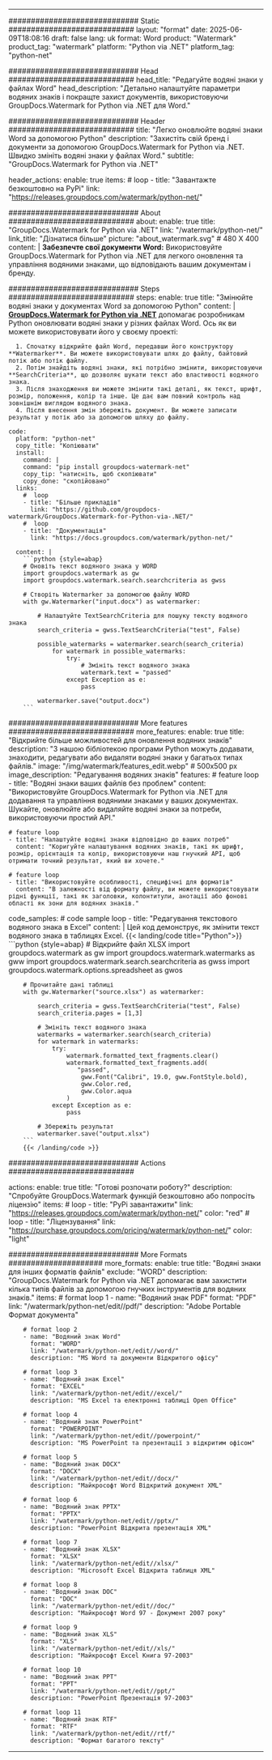 
---
############################# Static ############################
layout: "format"
date:  2025-06-09T18:08:16
draft: false
lang: uk
format: Word
product: "Watermark"
product_tag: "watermark"
platform: "Python via .NET"
platform_tag: "python-net"

############################# Head ############################
head_title: "Редагуйте водяні знаки у файлах Word"
head_description: "Детально налаштуйте параметри водяних знаків і покращте захист документів, використовуючи GroupDocs.Watermark for Python via .NET для Word."

############################# Header ############################
title: "Легко оновлюйте водяні знаки Word за допомогою Python" 
description: "Захистіть свій бренд і документи за допомогою GroupDocs.Watermark for Python via .NET. Швидко змініть водяні знаки у файлах Word."
subtitle: "GroupDocs.Watermark for Python via .NET" 

header_actions:
  enable: true
  items:
    #  loop
    - title: "Завантажте безкоштовно на PyPi"
      link: "https://releases.groupdocs.com/watermark/python-net/"
      
############################# About ############################
about:
    enable: true
    title: "GroupDocs.Watermark for Python via .NET"
    link: "/watermark/python-net/"
    link_title: "Дізнатися більше"
    picture: "about_watermark.svg" # 480 X 400
    content: |
       **Забезпечте свої документи Word:** Використовуйте GroupDocs.Watermark for Python via .NET для легкого оновлення та управління водяними знаками, що відповідають вашим документам і бренду.

############################# Steps ############################
steps:
    enable: true
    title: "Змінюйте водяні знаки у документах Word за допомогою Python"
    content: |
      **[GroupDocs.Watermark for Python via .NET](https://products.groupdocs.com/watermark/python-net/)** допомагає розробникам Python оновлювати водяні знаки у різних файлах Word. Ось як ви можете використовувати його у своєму проекті:
      
      1. Спочатку відкрийте файл Word, передавши його конструктору **Watermarker**. Ви можете використовувати шлях до файлу, байтовий потік або потік файлу.
      2. Потім знайдіть водяні знаки, які потрібно змінити, використовуючи **SearchCriteria**, що дозволяє шукати текст або властивості водяного знака.
      3. Після знаходження ви можете змінити такі деталі, як текст, шрифт, розмір, положення, колір та інше. Це дає вам повний контроль над зовнішнім виглядом водяного знака.
      4. Після внесення змін збережіть документ. Ви можете записати результат у потік або за допомогою шляху до файлу.
   
    code:
      platform: "python-net"
      copy_title: "Копіювати"
      install:
        command: |
        command: "pip install groupdocs-watermark-net"
        copy_tip: "натисніть, щоб скопіювати"
        copy_done: "скопійовано"
      links:
        #  loop
        - title: "Більше прикладів"
          link: "https://github.com/groupdocs-watermark/GroupDocs.Watermark-for-Python-via-.NET/"
        #  loop
        - title: "Документація"
          link: "https://docs.groupdocs.com/watermark/python-net/"
          
      content: |
        ```python {style=abap}
        # Оновіть текст водяного знака у WORD
        import groupdocs.watermark as gw
        import groupdocs.watermark.search.searchcriteria as gwss

        # Створіть Watermarker за допомогою файлу WORD
        with gw.Watermarker("input.docx") as watermarker:

            # Налаштуйте TextSearchCriteria для пошуку тексту водяного знака
            search_criteria = gwss.TextSearchCriteria("test", False)

            possible_watermarks = watermarker.search(search_criteria)
                for watermark in possible_watermarks:
                    try:
                        # Змініть текст водяного знака
                        watermark.text = "passed"
                    except Exception as e:
                        pass
            
            watermarker.save("output.docx")
        ```            

############################# More features ############################
more_features:
  enable: true
  title: "Відкрийте більше можливостей для оновлення водяних знаків"
  description: "З нашою бібліотекою програми Python можуть додавати, знаходити, редагувати або видаляти водяні знаки у багатьох типах файлів."
  image: "/img/watermark/features_edit.webp" # 500x500 px
  image_description: "Редагування водяних знаків"
  features:
    # feature loop
    - title: "Водяні знаки ваших файлів без проблем"
      content: "Використовуйте GroupDocs.Watermark for Python via .NET для додавання та управління водяними знаками у ваших документах. Шукайте, оновлюйте або видаляйте водяні знаки за потреби, використовуючи простий API."

    # feature loop
    - title: "Налаштуйте водяні знаки відповідно до ваших потреб"
      content: "Коригуйте налаштування водяних знаків, такі як шрифт, розмір, орієнтація та колір, використовуючи наш гнучкий API, щоб отримати точний результат, який ви хочете."

    # feature loop
    - title: "Використовуйте особливості, специфічні для форматів"
      content: "В залежності від формату файлу, ви можете використовувати рідні функції, такі як заголовки, колонтитули, анотації або фонові області як зони для водяних знаків."
      
  code_samples:
    # code sample loop
    - title: "Редагування текстового водяного знака в Excel"
      content: |
        Цей код демонструє, як змінити текст водяного знака в таблицях Excel.
        {{< landing/code title="Python">}}
        ```python {style=abap}
        # Відкрийте файл XLSX
        import groupdocs.watermark as gw
        import groupdocs.watermark.watermarks as gww
        import groupdocs.watermark.search.searchcriteria as gwss
        import groupdocs.watermark.options.spreadsheet as gwos

        # Прочитайте дані таблиці
        with gw.Watermarker("source.xlsx") as watermarker:

            search_criteria = gwss.TextSearchCriteria("test", False)
            search_criteria.pages = [1,3]

            # Змініть текст водяного знака
            watermarks = watermarker.search(search_criteria)
            for watermark in watermarks:
                try:
                    watermark.formatted_text_fragments.clear()
                    watermark.formatted_text_fragments.add(
                       "passed", 
                        gww.Font("Calibri", 19.0, gww.FontStyle.bold), 
                        gww.Color.red, 
                        gww.Color.aqua
                    )
                except Exception as e:
                    pass
        
            # Збережіть результат
            watermarker.save("output.xlsx")
        ```
        {{< /landing/code >}}


############################# Actions ############################

actions:
  enable: true
  title: "Готові розпочати роботу?"
  description: "Спробуйте GroupDocs.Watermark функцій безкоштовно або попросіть ліцензію"
  items:
    #  loop
    - title: "PyPi завантажити"
      link: "https://releases.groupdocs.com/watermark/python-net/"
      color: "red"
        #  loop
    - title: "Ліцензування"
      link: "https://purchase.groupdocs.com/pricing/watermark/python-net/"
      color: "light"


############################# More Formats #####################
more_formats:
    enable: true
    title: "Водяні знаки для інших форматів файлів"
    exclude: "WORD"
    description: "GroupDocs.Watermark for Python via .NET допомагає вам захистити кілька типів файлів за допомогою гнучких інструментів для водяних знаків."
    items: 
        # format loop 1
        - name: "Водяний знак PDF"
          format: "PDF"
          link: "/watermark/python-net/edit//pdf/"
          description: "Adobe Portable Формат документа"

        # format loop 2
        - name: "Водяний знак Word"
          format: "WORD"
          link: "/watermark/python-net/edit//word/"
          description: "MS Word та документи Відкритого офісу"
          
        # format loop 3
        - name: "Водяний знак Excel"
          format: "EXCEL"
          link: "/watermark/python-net/edit//excel/"
          description: "MS Excel та електронні таблиці Open Office"

        # format loop 4
        - name: "Водяний знак PowerPoint"
          format: "POWERPOINT"
          link: "/watermark/python-net/edit//powerpoint/"
          description: "MS PowerPoint та презентації з відкритим офісом"

        # format loop 5
        - name: "Водяний знак DOCX"
          format: "DOCX"
          link: "/watermark/python-net/edit//docx/"
          description: "Майкрософт Word Відкритий документ XML"
          
        # format loop 6
        - name: "Водяний знак PPTX"
          format: "PPTX"
          link: "/watermark/python-net/edit//pptx/"
          description: "PowerPoint Відкрита презентація XML"
          
        # format loop 7
        - name: "Водяний знак XLSX"
          format: "XLSX"
          link: "/watermark/python-net/edit//xlsx/"
          description: "Microsoft Excel Відкрита таблиця XML"

        # format loop 8
        - name: "Водяний знак DOC"
          format: "DOC"
          link: "/watermark/python-net/edit//doc/"
          description: "Майкрософт Word 97 - Документ 2007 року"

        # format loop 9
        - name: "Водяний знак XLS"
          format: "XLS"
          link: "/watermark/python-net/edit//xls/"
          description: "Майкрософт Excel Книга 97-2003"

        # format loop 10
        - name: "Водяний знак PPT"
          format: "PPT"
          link: "/watermark/python-net/edit//ppt/"
          description: "PowerPoint Презентація 97-2003"

        # format loop 11
        - name: "Водяний знак RTF"
          format: "RTF"
          link: "/watermark/python-net/edit//rtf/"
          description: "Формат багатого тексту"

---